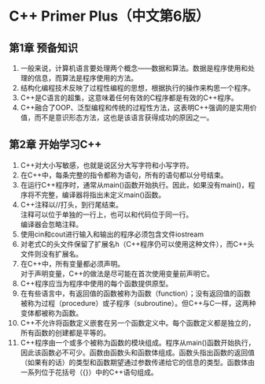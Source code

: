 # C++ Primer Plus（中文第6版）

## 第1章 预备知识

1. 一般来说，计算机语言要处理两个概念——数据和算法。数据是程序使用和处理的信息，而算法是程序使用的方法。
2. 结构化编程技术反映了过程性编程的思想，根据执行的操作来构思一个程序。
3. C++是C语言的超集，这意味着任何有效的C程序都是有效的C++程序。
4. C++融合了OOP、泛型编程和传统的过程性方法，这表明C++强调的是实用价值，而不是意识形态方法，这也是该语言获得成功的原因之一。

## 第2章 开始学习C++

1. C++对大小写敏感，也就是说区分大写字符和小写字符。
2. 在C++中，每条完整的指令都称为语句，所有的语句都以分号结束。
3. 在运行C++程序时，通常从main()函数开始执行。因此，如果没有main()，程序将不完整，编译器将指出未定义main()函数。
4. C++注释以//打头，到行尾结束。  
    注释可以位于单独的一行上，也可以和代码位于同一行。  
    编译器会忽略注释。
5. 使用cin和cout进行输入和输出的程序必须包含文件iostream
6. 对老式C的头文件保留了扩展名h（C++程序仍可以使用这种文件），而C++头文件则没有扩展名。
7. 在C++中，所有变量都必须声明。  
    对于声明变量，C++的做法是尽可能在首次使用变量前声明它。
8. C++程序应当为程序中使用的每个函数提供原型。
9. 在有些语言中，有返回值的函数被称为函数（function）；没有返回值的函数被称为过程（procedure）或子程序（subroutine）。但C++与C一样，这两种变体都被称为函数。
10. C++不允许将函数定义嵌套在另一个函数定义中。每个函数定义都是独立的，所有函数的创建都是平等的。
11. C++程序由一个或多个被称为函数的模块组成。程序从main()函数开始执行，因此该函数必不可少。函数由函数头和函数体组成。函数头指出函数的返回值（如果有的话）的类型和函数期望通过参数传递给它的信息的类型。函数体由一系列位于花括号（{}）中的C++语句组成。
